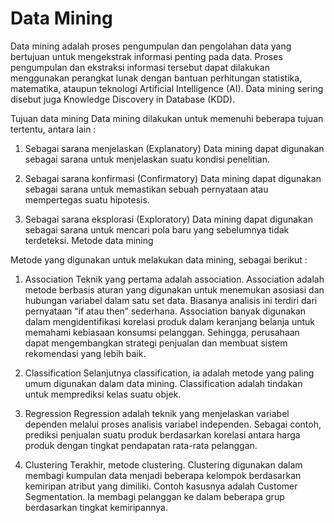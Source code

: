 # Data Mining

<!--This is a small sample book to give you a feel for how book content is-->
<!--structured.-->
<!--It shows off a few of the major file types, as well as some sample content.-->
<!--It does not go in-depth into any particular topic - check out [the Jupyter Book documentation](https://jupyterbook.org) for more information.-->

<!--Check out the content pages bundled with this sample book to see more.-->

Data mining adalah proses pengumpulan dan pengolahan data yang bertujuan untuk mengekstrak informasi penting pada data. Proses pengumpulan dan ekstraksi informasi tersebut dapat dilakukan menggunakan perangkat lunak dengan bantuan perhitungan statistika, matematika, ataupun teknologi Artificial Intelligence (AI). Data mining sering disebut juga Knowledge Discovery in Database (KDD).

Tujuan data mining
Data mining dilakukan untuk memenuhi beberapa tujuan tertentu, antara lain :
1. Sebagai sarana menjelaskan (Explanatory)
Data mining dapat digunakan sebagai sarana untuk menjelaskan suatu kondisi penelitian.

2. Sebagai sarana konfirmasi (Confirmatory)
Data mining dapat digunakan sebagai sarana untuk memastikan sebuah pernyataan atau mempertegas suatu hipotesis.

3. Sebagai sarana eksplorasi (Exploratory)
Data mining dapat digunakan sebagai sarana untuk mencari pola baru yang sebelumnya tidak terdeteksi.
Metode data mining

Metode yang digunakan untuk melakukan data mining, sebagai berikut :

1. Association
Teknik yang pertama adalah association. Association adalah metode berbasis aturan yang digunakan untuk menemukan asosiasi dan hubungan variabel dalam satu set data. Biasanya analisis ini terdiri dari pernyataan “if atau then” sederhana. Association banyak digunakan dalam mengidentifikasi korelasi produk dalam keranjang belanja untuk memahami kebiasaan konsumsi pelanggan. Sehingga, perusahaan dapat mengembangkan strategi penjualan dan membuat sistem rekomendasi yang lebih baik.

2. Classification
Selanjutnya classification, ia adalah metode yang paling umum digunakan dalam data mining. Classification adalah tindakan untuk memprediksi kelas suatu objek.

3. Regression
Regression adalah teknik yang menjelaskan variabel dependen melalui proses analisis variabel independen. Sebagai contoh, prediksi penjualan suatu produk berdasarkan korelasi antara harga produk dengan tingkat pendapatan rata-rata pelanggan.

4. Clustering
Terakhir, metode clustering. Clustering digunakan dalam membagi kumpulan data menjadi beberapa kelompok berdasarkan kemiripan atribut yang dimiliki. Contoh kasusnya adalah Customer Segmentation. Ia membagi pelanggan ke dalam beberapa grup berdasarkan tingkat kemiripannya.

```{tableofcontents}
```
